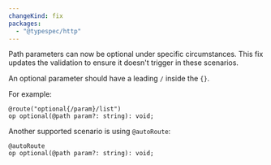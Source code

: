 ```yaml
---
changeKind: fix
packages:
  - "@typespec/http"
---
```


Path parameters can now be optional under specific circumstances. This fix updates the validation to ensure it doesn't trigger in these scenarios.

An optional parameter should have a leading `/` inside the `{}`.

For example:

```tsp
@route("optional{/param}/list")
op optional(@path param?: string): void;
```

Another supported scenario is using `@autoRoute`:
```tsp
@autoRoute
op optional(@path param?: string): void;
```
